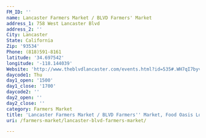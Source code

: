 ```yaml
---
FM_ID: ''
name: Lancaster Farmers Market / BLVD Farmers' Market
address_1: 758 West Lancaster Blvd
address_2: ''
City: Lancaster
State: California
Zip: '93534'
Phone: (818)591-8161
latitude: '34.697542'
longitude: '-118.144039'
Website: 'http://www.theblvdlancaster.com/events.html?id=535#.WH7qI7byvdQ'
daycode1: Thu
day1_open: '1500'
day1_close: '1700'
daycode2: ''
day2_open: ''
day2_close: ''
category: Farmers Market
title: 'Lancaster Farmers Market / BLVD Farmers'' Market, Food Oasis Los Angeles'
uri: /farmers-market/lancaster-blvd-farmers-market/

---
```

